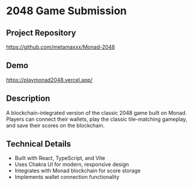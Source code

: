 # 2048 Game Submission

## Project Repository
https://github.com/metamaxxx/Monad-2048

## Demo
https://playmonad2048.vercel.app/

## Description
A blockchain-integrated version of the classic 2048 game built on Monad. Players can connect their wallets, play the classic tile-matching gameplay, and save their scores on the blockchain.

## Technical Details
- Built with React, TypeScript, and Vite
- Uses Chakra UI for modern, responsive design
- Integrates with Monad blockchain for score storage
- Implements wallet connection functionality
